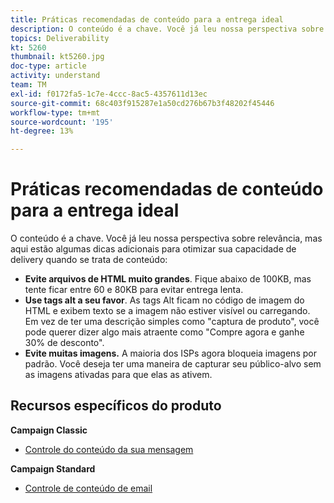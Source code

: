 ```yaml
---
title: Práticas recomendadas de conteúdo para a entrega ideal
description: O conteúdo é a chave. Você já leu nossa perspectiva sobre relevância, mas aqui estão algumas dicas adicionais para otimizar sua capacidade de delivery quando se trata de conteúdo.
topics: Deliverability
kt: 5260
thumbnail: kt5260.jpg
doc-type: article
activity: understand
team: TM
exl-id: f0172fa5-1c7e-4ccc-8ac5-4357611d13ec
source-git-commit: 68c403f915287e1a50cd276b67b3f48202f45446
workflow-type: tm+mt
source-wordcount: '195'
ht-degree: 13%

---
```


# Práticas recomendadas de conteúdo para a entrega ideal

O conteúdo é a chave. Você já leu nossa perspectiva sobre relevância, mas aqui estão algumas dicas adicionais para otimizar sua capacidade de delivery quando se trata de conteúdo:

* **Evite arquivos de HTML muito grandes**. Fique abaixo de 100KB, mas tente ficar entre 60 e 80KB para evitar entrega lenta.
* **Use tags alt a seu favor**. As tags Alt ficam no código de imagem do HTML e exibem texto se a imagem não estiver visível ou carregando. Em vez de ter uma descrição simples como &quot;captura de produto&quot;, você pode querer dizer algo mais atraente como &quot;Compre agora e ganhe 30% de desconto&quot;.
* **Evite muitas imagens.** A maioria dos ISPs agora bloqueia imagens por padrão. Você deseja ter uma maneira de capturar seu público-alvo sem as imagens ativadas para que elas as ativem.

## Recursos específicos do produto

**Campaign Classic**

* [Controle do conteúdo da sua mensagem](https://experienceleague.adobe.com/docs/campaign-classic/using/sending-messages/deliverability-management/control-message-content.html)

**Campaign Standard**

* [Controle de conteúdo de email](https://experienceleague.adobe.com/docs/campaign-standard/using/testing-and-sending/managing-deliverability/control-email-content.html#testing-and-sending)
